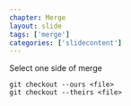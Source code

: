 ```yaml
---
chapter: Merge
layout: slide
tags: ['merge']
categories: ['slidecontent']
---
```


Select one side of merge

	git checkout --ours <file>
	git checkout --theirs <file>
